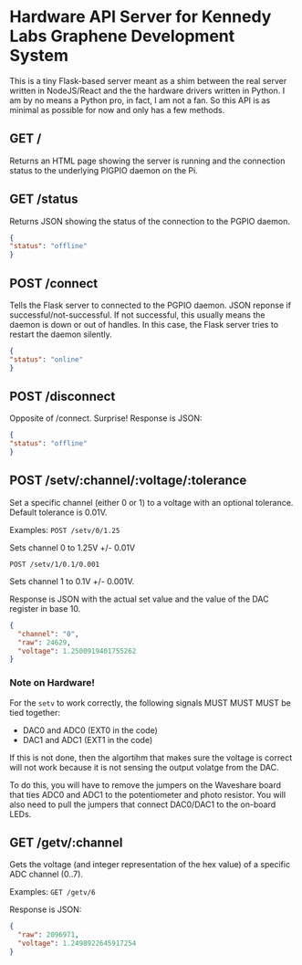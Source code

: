 # Hardware API Server for Kennedy Labs Graphene Development System

This is a tiny Flask-based server meant as a shim between the real server written in NodeJS/React and the the
hardware drivers written in Python. I am by no means a Python pro, in fact, I am not a fan. So this API is as minimal as possible for now
and only has a few methods.

## GET /
Returns an HTML page showing the server is running and the connection status to the underlying PIGPIO daemon on the Pi.

## GET /status
Returns JSON showing the status of the connection to the PGPIO daemon. 
```json
{
"status": "offline"
}
```

## POST /connect
Tells the Flask server to connected to the PGPIO daemon. JSON reponse if successful/not-successful. If not successful, this
usually means the daemon is down or out of handles. In this case, the Flask server tries to restart the daemon silently.
```json
{
"status": "online"
}
```

## POST /disconnect
Opposite of /connect. Surprise! Response is JSON:
```json
{
"status": "offline"
}
```

## POST /setv/:channel/:voltage/:tolerance
Set a specific channel (either 0 or 1) to a voltage with an optional tolerance. Default tolerance is 0.01V.

Examples:
`POST /setv/0/1.25`

Sets channel 0 to 1.25V +/- 0.01V

`POST /setv/1/0.1/0.001`

Sets channel 1 to 0.1V +/- 0.001V.

Response is JSON with the actual set value and the value of the DAC register in base 10.
```json
{
  "channel": "0",
  "raw": 24629,
  "voltage": 1.2500919401755262
}
```

### Note on Hardware!
For the `setv` to work correctly, the following signals MUST MUST MUST be tied together:
- DAC0 and ADC0 (EXT0 in the code)
- DAC1 and ADC1 (EXT1 in the code)

If this is not done, then the algortihm that makes sure the voltage is correct will not work because it is not
sensing the output volatge from the DAC.

To do this, you will have to remove the jumpers on the Waveshare board that ties ADC0 and ADC1 to the potentiometer and photo resistor. You will also need to pull the jumpers that
connect DAC0/DAC1 to the on-board LEDs.

## GET /getv/:channel
Gets the voltage (and integer representation of the hex value) of a specific ADC channel (0..7).

Examples:
`GET /getv/6`

Response is JSON:
```json
{
  "raw": 2096971,
  "voltage": 1.2498922645917254
}
```

